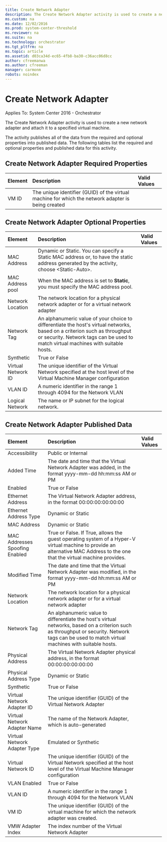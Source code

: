 ```yaml
---
title: Create Network Adapter
description: The Create Network Adapter activity is used to create a new network adapter and attach it to a specified virtual machine.
ms.custom: na
ms.date: 12/02/2016
ms.prod: system-center-threshold
ms.reviewer: na
ms.suite: na
ms.technology: orchestrator
ms.tgt_pltfrm: na
ms.topic: article
ms.assetid: d03ca34d-ec65-4fb8-ba30-c36acc06d8cc
author: cfreemanwa
ms.author: cfreeman
manager: carmonm
robots: noindex
---
```

# Create Network Adapter

Applies To: System Center 2016 - Orchestrator

The Create Network Adapter activity is used to create a new network adapter and attach it to a specified virtual machine.

The activity publishes all of the data from the required and optional properties into published data. The following tables list the required and optional properties and published data for this activity.

## Create Network Adapter Required Properties

| Element | Description   | Valid Values |
|:---|:---|:---|
| VM ID   | The unique identifier (GUID) of the virtual machine for which the network adapter is being created |   |

## Create Network Adapter Optional Properties

| Element   | Description   | Valid Values |
|:---|:---|:---|
| MAC Address   | Dynamic or Static. You can specify a Static MAC address or, to have the static address generated by the activity, choose &lt;Static-Auto&gt;.   |   |
| MAC Address pool   | When the MAC address is set to **Static**, you must specify the MAC address pool.   |   |
| Network Location   | The network location for a physical network adapter or for a virtual network adapter   |   |
| Network Tag   | An alphanumeric value of your choice to differentiate the host's virtual networks, based on a criterion such as throughput or security. Network tags can be used to match virtual machines with suitable hosts. |   |
| Synthetic   | True or False   |   |
| Virtual Network ID | The unique identifier of the Virtual Network specified at the host level of the Virtual Machine Manager configuration   |   |
| VLAN ID   | A numeric identifier in the range 1 through 4094 for the Network VLAN   |   |
| Logical Network   | The name or IP subnet for the logical network.   |   |

## Create Network Adapter Published Data

| Element   | Description   | Valid Values |
|:---|:---|:---|
| Accessibility   | Public or Internal   |   |
| Added Time   | The date and time that the Virtual Network Adapter was added, in the format yyyy-mm-dd hh:mm:ss AM or PM   |   |
| Enabled   | True or False   |   |
| Ethernet Address   | The Virtual Network Adapter address, in the format 00:00:00:00:00:00   |   |
| Ethernet Address Type   | Dynamic or Static   |   |
| MAC Address   | Dynamic or Static   |   |
| MAC Addresses Spoofing Enabled | True or False. If True, allows the guest operating system of a Hyper-V virtual machine to provide an alternative MAC Address to the one that the virtual machine provides.   |   |
| Modified Time   | The date and time that the Virtual Network Adapter was modified, in the format yyyy-mm-dd hh:mm:ss AM or PM   |   |
| Network Location   | The network location for a physical network adapter or for a virtual network adapter   |   |
| Network Tag   | An alphanumeric value to differentiate the host's virtual networks, based on a criterion such as throughput or security. Network tags can be used to match virtual machines with suitable hosts. |   |
| Physical Address   | The Virtual Network Adapter physical address, in the format 00:00:00:00:00:00   |   |
| Physical Address Type   | Dynamic or Static   |   |
| Synthetic   | True or False   |   |
| Virtual Network Adapter ID   | The unique identifier (GUID) of the Virtual Network Adapter   |   |
| Virtual Network Adapter Name   | The name of the Network Adapter, which is auto-generated   |   |
| Virtual Network Adapter Type   | Emulated or Synthetic   |   |
| Virtual Network ID   | The unique identifier (GUID) of the Virtual Network specified at the host level of the Virtual Machine Manager configuration   |   |
| VLAN Enabled   | True or False   |   |
| VLAN ID   | A numeric identifier in the range 1 through 4094 for the Network VLAN   |   |
| VM ID   | The unique identifier (GUID) of the virtual machine for which the network adapter was created.   |   |
| VMW Adapter Index   | The index number of the Virtual Network Adapter   |   |
